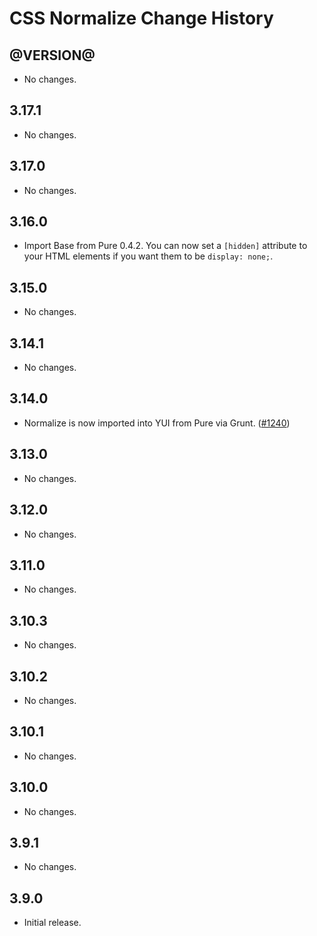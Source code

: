 CSS Normalize Change History
============================

@VERSION@
------

* No changes.

3.17.1
------

* No changes.

3.17.0
------

* No changes.

3.16.0
------

* Import Base from Pure 0.4.2. You can now set a `[hidden]` attribute to your HTML elements if you want them to be `display: none;`.

3.15.0
------

* No changes.

3.14.1
------

* No changes.

3.14.0
------

* Normalize is now imported into YUI from Pure via Grunt. ([#1240][])


[#1240]: https://github.com/yui/yui3/issues/1240


3.13.0
------

* No changes.

3.12.0
------

* No changes.

3.11.0
------

* No changes.

3.10.3
------

* No changes.

3.10.2
------

* No changes.

3.10.1
------

* No changes.

3.10.0
------

* No changes.

3.9.1
-----

* No changes.

3.9.0
-----

* Initial release.
